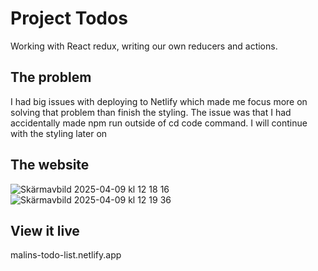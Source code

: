 # Project Todos

Working with React redux, writing our own reducers and actions. 

## The problem

I had big issues with deploying to Netlify which made me focus more on solving that problem than finish the styling. The issue was that I had accidentally made npm run outside of cd code command. I will continue with the styling later on

## The website

![Skärmavbild 2025-04-09 kl  12 18 16](https://github.com/user-attachments/assets/05992858-dc4f-4511-87c4-28b0d28bd41b)
![Skärmavbild 2025-04-09 kl  12 19 36](https://github.com/user-attachments/assets/71d593ca-6cea-47e9-90b1-eabc5ff9ca22)


## View it live

malins-todo-list.netlify.app
